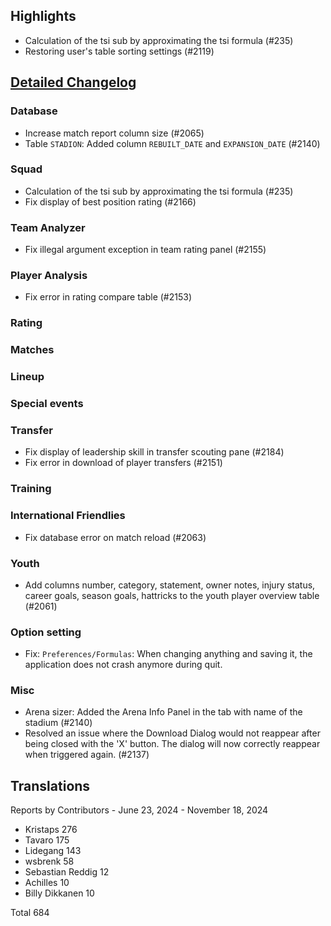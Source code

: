 ## Highlights

* Calculation of the tsi sub by approximating the tsi formula (#235)
* Restoring user's table sorting settings (#2119)

## [Detailed Changelog](https://github.com/ho-dev/HattrickOrganizer/issues?q=milestone%3A9.0)

### Database

* Increase match report column size (#2065)
* Table `STADION`: Added column `REBUILT_DATE` and `EXPANSION_DATE` (#2140)

### Squad

* Calculation of the tsi sub by approximating the tsi formula (#235)
* Fix display of best position rating (#2166)

### Team Analyzer
* Fix illegal argument exception in team rating panel (#2155)

### Player Analysis
* Fix error in rating compare table (#2153)

### Rating

### Matches

### Lineup

### Special events

### Transfer
* Fix display of leadership skill in transfer scouting pane (#2184)
* Fix error in download of player transfers (#2151)

### Training

### International Friendlies

* Fix database error on match reload (#2063)

### Youth
* Add columns number, category, statement, owner notes, injury status, career goals, season goals, hattricks to the youth player overview table (#2061)

### Option setting
* Fix: `Preferences/Formulas`: When changing anything and saving it, the application does not crash anymore during quit.

### Misc

* Arena sizer: Added the Arena Info Panel in the tab with name of the stadium (#2140)
* Resolved an issue where the Download Dialog would not reappear after being closed with the 'X' button. The dialog will now correctly reappear when triggered again. (#2137)

## Translations

Reports by Contributors - June 23, 2024 - November 18, 2024

* Kristaps 276
* Tavaro 175
* Lidegang 143
* wsbrenk 58
* Sebastian Reddig 12
* Achilles 10
* Billy Dikkanen 10

Total 684